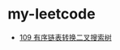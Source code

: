 # my-leetcode

- [109 有序链表转换二叉搜索树](https://github.com/zzz607/my-leetcode/blob/main/%E6%A0%91/109_%E6%9C%89%E5%BA%8F%E9%93%BE%E8%A1%A8%E8%BD%AC%E6%8D%A2%E4%BA%8C%E5%8F%89%E6%90%9C%E7%B4%A2%E6%A0%91.md)
